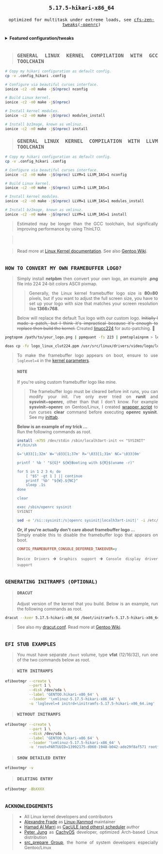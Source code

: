 <div align="justify">

## <p align="center">`5.17.5-hikari-x86_64`</p> <img alt="" align="left" src="https://img.shields.io/github/commit-activity/m/owl4ce/hikari-x86_64/hikari-x86_64?style=flat-square&label=&color=000000&logo=gitbook&logoColor=white&labelColor=000000"/> <img alt="" align="right" src="https://badges.pufler.dev/visits/owl4ce/hikari-x86_64?style=flat-square&label=&color=000000&logo=github&logoColor=white&labelColor=000000"/>

<p align="center">
  <samp>
    optimized for multitask under extreme loads, see <a href="https://github.com/igo95862/cfs-zen-tweaks">cfs-zen-tweaks</a>(<a href="https://github.com/owl4ce/cfs-zen-tweaks-openrc">-openrc</a>)
  </samp>
</p>

<p align="center">
  <a href="#general-linux-kernel-compilation-with-gcc-toolchain">
    <img alt="" src="https://repository-images.githubusercontent.com/308812995/e978591c-11ed-452f-bab8-718c2fca29cf"/>
  </a>
</p>

<details>
<summary><b>Featured configuration/tweaks</b></summary>

<br>

> * Use [LRNG](https://github.com/smuellerDD/lrng) framework to provide sufficient entropy during boot as well as in
    virtual environments and SSDs
> * Use balanced 500Hz timer frequency for fast desktop interactivity and smoothness with energy-efficients
> * Use [Clang/LLVM toolchain](https://kernel.org/doc/html/latest/kbuild/llvm.html) with O3 optimization for processor
    family x86-64-v3 and ThinLTO by default
> * Majority use [LZ4](https://github.com/lz4/lz4) compression algorithm for fastest de/compression speeds with
    low-compression ratio
> * Use [BFQ I/O scheduler](https://kernel.org/doc/html/latest/block/bfq-iosched.html) which guarantees high-system,
    applications responsiveness, and low-latency
> * Use [performance governor](https://kernel.org/doc/html/latest/admin-guide/pm/cpufreq.html) by default for max
    CPU speed, change if too high energy consumptions
> * Disabled unused features like 5-level page tables, debugging, kexec, kprobes, NUMA, Xen, etc.
> * Enabled F2FS (SSD) and EXT4 (HDD) as built-in which optimized, and BTRFS as module
> * Enabled AMD-specific or Intel-specific features, other SoCs are all disabled
> * Enabled [AMD-pstate](https://lore.kernel.org/lkml/20211029130241.1984459-1-ray.huang@amd.com/T) driver for
    schedutil and ondemand governor
> * Enabled [zstd](https://github.com/facebook/zstd) module compression support by default (KMOD)
> * Enabled Google's BBRv2 TCP congestion control by default
> * Enabled New Paragon's Software [NTFS3](https://kernel.org/doc/html/latest/filesystems/ntfs3.html) driver
> * Full-support [EFI stub](https://kernel.org/doc/html/latest/admin-guide/efi-stub.html) w/o initramfs
> * Many more as in [xanmod.org](https://xanmod.org)

> This configuration based on Linux sources with [Xanmod patchset](https://xanmod.org) +
  [Gentoo patches](https://wiki.gentoo.org/wiki/Project:Kernel/Gentoo-sources) from
  [src_prepare-overlay](https://gitlab.com/src_prepare/src_prepare-overlay/-/tree/master/sys-kernel/xanmod-sources).

</details>

<h1></h1>

> ### <samp>GENERAL LINUX KERNEL COMPILATION WITH GCC TOOLCHAIN</samp>

```sh
# Copy my hikari configuration as default config.
cp -v .config_hikari .config

# Configure via beautiful curses interface.
ionice -c2 -n0 make -j$(nproc) nconfig

# Build Linux kernel.
ionice -c2 -n0 make -j$(nproc)

# Install kernel modules.
ionice -c2 -n0 make -j$(nproc) modules_install

# Install bzImage, known as vmlinuz.
ionice -c2 -n0 make -j$(nproc) install
```

> ### <samp>GENERAL LINUX KERNEL COMPILATION WITH LLVM TOOLCHAIN</samp>

```sh
# Copy my hikari configuration as default config.
cp -v .config_hikari .config

# Configure via beautiful curses interface.
ionice -c2 -n0 make -j$(nproc) LLVM=1 LLVM_IAS=1 nconfig

# Build Linux kernel.
ionice -c2 -n0 make -j$(nproc) LLVM=1 LLVM_IAS=1

# Install kernel modules.
ionice -c2 -n0 make -j$(nproc) LLVM=1 LLVM_IAS=1 modules_install

# Install bzImage, known as vmlinuz.
ionice -c2 -n0 make -j$(nproc) LLVM=1 LLVM_IAS=1 install
```

> Estimated may be longer than the GCC toolchain, but significally improving performance by using ThinLTO.

> <p align="center"><img alt="" src="./.github/screenshots/2021-10-30-072210_1301x748_scrot.png"/></p>
> <p align="center"><img alt="" src="./.github/screenshots/2021-10-30-073344_1301x748_scrot.png"/></p>
> <p align="center"><img alt="" src="./.github/screenshots/2021-10-30-072151_1301x748_scrot.png"/></p>

> Read more at [Linux Kernel documentation](https://kernel.org/doc/html/latest/admin-guide/README.html).
  See also [Gentoo Wiki](https://wiki.gentoo.org/wiki/Kernel/Configuration).

<h1></h1>

### <samp>HOW TO CONVERT MY OWN FRAMEBUFFER LOGO?</samp>

> Simply install **netpbm** then convert your own logo, an example **.png** file into 224 24-bit colors ASCII pixmap.
>
> > Generally, the Linux kernel framebuffer logo size is **80**x**80** pixels, but if you want to adjust the full
> > screen size, you have to set up your logo with size that matches your screen resolution like **1366**x**768**.
>
> Below will replace the default Tux logo with our custom logo. ~~Initially I made a patch, but I think it's
  impractical because it's enough to replace then build the kernel.~~
  Created [linucc224](https://github.com/owl4ce/linucc224) for auto-patching. :tada:

```sh
pngtopnm /path/to/your_logo.png | ppmquant -fs 223 | pnmtoplainpnm > logo_linux_clut224.ppm

doas cp -fv logo_linux_clut224.ppm /usr/src/linux/drivers/video/logo/logo_linux_clut224.ppm
```

> To make the framebuffer logo appears on boot, ensure to use `loglevel=4` in the
  [kernel parameters](https://kernel.org/doc/html/latest/admin-guide/kernel-parameters.html).

> #### <samp>NOTE</samp>
>
> If you're using custom framebuffer logo like mine.
>
> > The framebuffer logo must be cleared before init runs, you can modify your init. I've only ever tried on **runit**
> > and **sysvinit**+**openrc**, other than that I don't know. For example **sysvinit**+**openrc** on Gentoo/Linux,
> > I created [wrapper script](https://github.com/owl4ce/hmg/blob/main/sbin/localh3art-init) to run curses **clear**
> > command before executing **openrc sysinit**.
> > See my [inittab](https://github.com/owl4ce/hmg/blob/main/etc/inittab#L19-L20).
>
> **Below is an example of my trick ...**  
> Run the following commands as root.
>
> ```sh
> install -m755 /dev/stdin /sbin/localh3art-init << "SYSINIT"
> #!/bin/sh
>
> G='\033[1;32m' W='\033[1;37m' R='\033[1;31m' NC='\033[0m'
>
> printf ' %b ' "${G}* ${W}Booting with ${R}$(uname -r)"
>
> for S in 1 2 3 4; do
>     [ "$S" -gt 1 ] || continue
>     printf '%b' "${W}.${NC}"
>     sleep .1s
> done
>
> clear
>
> exec /sbin/openrc sysinit
> SYSINIT
> ```
>
> ```sh
> sed -e '/si::sysinit:/s|openrc sysinit|localh3art-init|' -i /etc/inittab
> ```

> **Or, if you're actually don't care about framebuffer logo ...**  
> Simply enable this to disable the framebuffer logo that appears on boot.
>
> ```cfg
> CONFIG_FRAMEBUFFER_CONSOLE_DEFERRED_TAKEOVER=y
> ```
>
> `Device Drivers` 🡲 `Graphics support` 🡲 `Console display driver support`

<h1></h1>

### <samp>GENERATING INITRAMFS (OPTIONAL)</samp>

> #### <samp>DRACUT</samp>
>
> Adjust version of the kernel that you build. Below is an example, run the following commands as root.

```sh
dracut --kver 5.17.5-hikari-x86_64 /boot/initramfs-5.17.5-hikari-x86_64.img --force
```

> See also my [dracut.conf](https://github.com/owl4ce/hmg/blob/main/etc/dracut.conf).
  Read more at [Gentoo Wiki](https://wiki.gentoo.org/wiki/Dracut).

<h1></h1>

### <samp>EFI STUB EXAMPLES</samp>

> You must have separate `/boot` volume, type **vfat** (12/16/32), run one of the two commands below as root.

> #### <samp>WITH INITRAMFS</samp>

```sh
efibootmgr --create \
           --part 1 \
           --disk /dev/sda \
           --label 'GENTOO.hikari-x86_64' \
           --loader '\vmlinuz-5.17.5-hikari-x86_64' \
           -u 'loglevel=4 initrd=\initramfs-5.17.5-hikari-x86_64.img'
```

> #### <samp>WITHOUT INITRAMFS</samp>

```sh
efibootmgr --create \
           --part 1 \
           --disk /dev/sda \
           --label 'GENTOO.hikari-x86_64' \
           --loader '\vmlinuz-5.17.5-hikari-x86_64' \
           -u 'root=PARTUUID=13992175-d060-1948-b042-ade29f8af571 rootfstype=f2fs rootflags=gc_merge,checkpoint_merge,compress_algorithm=lz4,compress_extension=*,compress_chksum,compress_cache,atgc loglevel=4'
```

> #### <samp>SHOW DETAILED ENTRY</samp>

```sh
efibootmgr -v
```

> #### <samp>DELETING ENTRY</samp>

```sh
efibootmgr -BbXXXX
```

<h1></h1>

### <samp>ACKNOWLEDGEMENTS</samp>

> * All Linux kernel developers and contributors
> * [Alexandre Frade](https://github.com/xanmod) as [Linux-Xanmod](https://xanmod.org) maintainer
> * [Hamad Al Marri](https://github.com/hamadmarri) as
    [CacULE (and others) scheduler](https://github.com/hamadmarri/cacule-cpu-scheduler) author
> * [Peter Jung](https://github.com/ptr1337) as [CachyOS](https://cachyos.org) developer,
    optimized Arch-based Linux distribution
> * [src_prepare Group](https://src_prepare.gitlab.io), the home of system developers especially Gentoo/Linux

</div>
